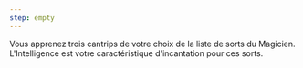 ```yaml
---
step: empty
---
```

Vous apprenez trois cantrips de votre choix de la liste de sorts du Magicien. L'Intelligence est votre caractéristique d'incantation pour ces sorts.